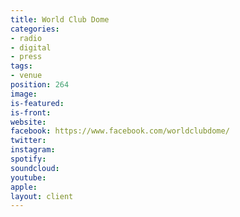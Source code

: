 ```yaml
---
title: World Club Dome
categories:
- radio
- digital
- press
tags:
- venue
position: 264
image: 
is-featured: 
is-front: 
website: 
facebook: https://www.facebook.com/worldclubdome/
twitter: 
instagram: 
spotify: 
soundcloud: 
youtube: 
apple: 
layout: client
---
```


